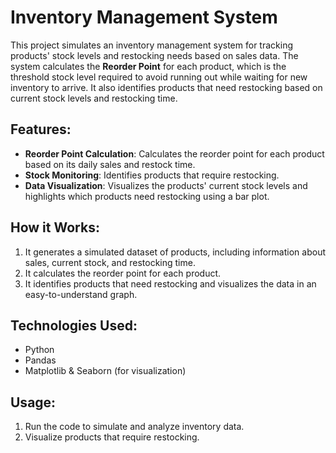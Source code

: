 # Inventory Management System

This project simulates an inventory management system for tracking products' stock levels and restocking needs based on sales data. The system calculates the **Reorder Point** for each product, which is the threshold stock level required to avoid running out while waiting for new inventory to arrive. It also identifies products that need restocking based on current stock levels and restocking time.

## Features:
- **Reorder Point Calculation**: Calculates the reorder point for each product based on its daily sales and restock time.
- **Stock Monitoring**: Identifies products that require restocking.
- **Data Visualization**: Visualizes the products' current stock levels and highlights which products need restocking using a bar plot.

## How it Works:
1. It generates a simulated dataset of products, including information about sales, current stock, and restocking time.
2. It calculates the reorder point for each product.
3. It identifies products that need restocking and visualizes the data in an easy-to-understand graph.

## Technologies Used:
- Python
- Pandas
- Matplotlib & Seaborn (for visualization)

## Usage:
1. Run the code to simulate and analyze inventory data.
2. Visualize products that require restocking.
